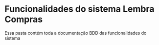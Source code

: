 # Funcionalidades do sistema Lembra Compras

Essa pasta contém toda a documentação BDD das funcionalidades do sistema
